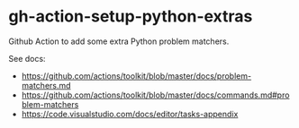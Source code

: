 # gh-action-setup-python-extras

Github Action to add some extra Python problem matchers.

See docs:

- https://github.com/actions/toolkit/blob/master/docs/problem-matchers.md
- https://github.com/actions/toolkit/blob/master/docs/commands.md#problem-matchers
- https://code.visualstudio.com/docs/editor/tasks-appendix
